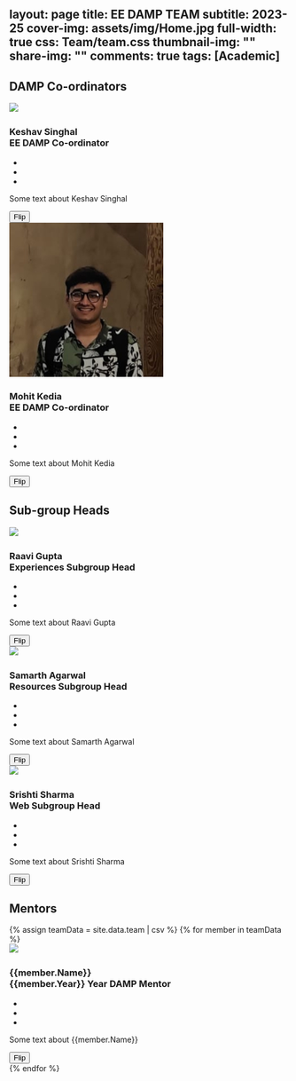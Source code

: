 layout: page
title: EE DAMP TEAM
subtitle: 2023-25
cover-img: assets/img/Home.jpg
full-width: true
css: Team/team.css
thumbnail-img: ""
share-img: ""
comments: true
tags: [Academic]
---

<h2 class="heading">DAMP Co-ordinators</h2>
<div class="container">
  <div class="card">
    <div class="inner">
      <div class="front">
        <div class="imgBox">
          <img src="../assets/img/team-images/Keshav Singhal.jpg">
        </div>
        <div class="content">
          <div class="contentBox">
            <h3>Keshav Singhal<br><span>EE DAMP Co-ordinator</span></h3>
          </div>
          <ul class="social">
            <li style="--i:1;"><a href="tel:9560823507"><i class="fas fa-phone f"></i></a></li>
            <li style="--i:2;"><a href="mailto:keshavsinghal2002@gmail.com"><i class="far fa-envelope i"></i></a></li>
            <li style="--i:3;"><a href="https://www.linkedin.com/in/keshav-singhal-/"><i class="fab fa-linkedin t"></i></a></li>
          </ul>
        </div>
      </div>
      <div class="back">
        <p>Some text about Keshav Singhal</p>
      </div>
    </div>
    <button class="flip-button">Flip</button>
  </div>

  <div class="card">
    <div class="inner">
      <div class="front">
        <div class="imgBox">
          <img src="../assets/img/team-images/Mohit Kedia.jpg">
        </div>
        <div class="content">
          <div class="contentBox">
            <h3>Mohit Kedia<br><span>EE DAMP Co-ordinator</span></h3>
          </div>
          <ul class="social">
            <li style="--i:1;"><a href="tel:6290613800"><i class="fas fa-phone f"></i></a></li>
            <li style="--i:2;"><a href="mailto:mohitkedia2015@gmail.com"><i class="far fa-envelope i"></i></a></li>
            <li style="--i:3;"><a href=""><i class="fab fa-linkedin t"></i></a></li>
          </ul>
        </div>
      </div>
      <div class="back">
        <p>Some text about Mohit Kedia</p>
      </div>
    </div>
    <button class="flip-button">Flip</button>
  </div>
</div>

<h2 class="heading">Sub-group Heads</h2>
<div class="container">
  <div class="card">
    <div class="inner">
      <div class="front">
        <div class="imgBox">
          <img src="../../../assets/img/team-images/Raavi Gupta.jpg">
        </div>
        <div class="content">
          <div class="contentBox">
            <h3>Raavi Gupta<br><span>Experiences Subgroup Head</span></h3>
          </div>
          <ul class="social">
            <li style="--i:1;"><a href="tel:8079047813"><i class="fas fa-phone f"></i></a></li>
            <li style="--i:2;"><a href="mailto:raavi02g@gmail.com"><i class="far fa-envelope i"></i></a></li>
            <li style="--i:3;"><a href="https://www.linkedin.com/in/raavi-gupta/"><i class="fab fa-linkedin t"></i></a></li>
          </ul>
        </div>
      </div>
      <div class="back">
        <p>Some text about Raavi Gupta</p>
      </div>
    </div>
    <button class="flip-button">Flip</button>
  </div>

  <div class="card">
    <div class="inner">
      <div class="front">
        <div class="imgBox">
          <img src="../../../assets/img/team-images/Samarth Agarwal.jpg">
        </div>
        <div class="content">
          <div class="contentBox">
            <h3>Samarth Agarwal<br><span>Resources Subgroup Head</span></h3>
          </div>
          <ul class="social">
            <li style="--i:1;"><a href="tel:07608000511"><i class="fas fa-phone f"></i></a></li>
            <li style="--i:2;"><a href="mailto:samarthagarwal909@gmail.com"><i class="far fa-envelope i"></i></a></li>
            <li style="--i:3;"><a href=""><i class="fab fa-linkedin t"></i></a></li>
          </ul>
        </div>
      </div>
      <div class="back">
        <p>Some text about Samarth Agarwal</p>
      </div>
    </div>
    <button class="flip-button">Flip</button>
  </div>

  <div class="card">
    <div class="inner">
      <div class="front">
        <div class="imgBox">
          <img src="../../../assets/img/team-images/Srishti Sharma.jpg">
        </div>
        <div class="content">
          <div class="contentBox">
            <h3>Srishti Sharma<br><span>Web Subgroup Head</span></h3>
          </div>
          <ul class="social">
            <li style="--i:1;"><a href="tel:7424863981"><i class="fas fa-phone f"></i></a></li>
            <li style="--i:2;"><a href="mailto:srishtis0507@gmail.com"><i class="far fa-envelope i"></i></a></li>
            <li style="--i:3;"><a href="https://www.linkedin.com/in/srishtis19"><i class="fab fa-linkedin t"></i></a></li>
          </ul>
        </div>
      </div>
      <div class="back">
        <p>Some text about Srishti Sharma</p>
      </div>
    </div>
    <button class="flip-button">Flip</button>
  </div>
</div>

<h2 class="heading">Mentors</h2>
<div class="container">
  {% assign teamData = site.data.team | csv %}
  {% for member in teamData %}
    <div class="card">
      <div class="inner">
        <div class="front">
          <div class="imgBox">
            <img src="../../../assets/img/team-images/{{member.Name}}.jpg" onerror="this.src='../../../assets/img/team-images/user.jpg'">
          </div>
          <div class="content">
            <div class="contentBox">
              <h3>{{member.Name}}<br><span>{{member.Year}} Year DAMP Mentor</span></h3>
            </div>
            <ul class="social">
              <li style="--i:1;"><a href="tel:{{member.Phone}}"><i class="fas fa-phone f"></i></a></li>
              <li style="--i:2;"><a href="mailto:{{member.Email}}"><i class="far fa-envelope i"></i></a></li>
              <li style="--i:3;"><a href="{{member.Linkedin}}"><i class="fab fa-linkedin t"></i></a></li>
            </ul>
          </div>
        </div>
        <div class="back">
          <p>Some text about {{member.Name}}</p>
        </div>
      </div>
      <button class="flip-button">Flip</button>
    </div>
  {% endfor %}
</div>
